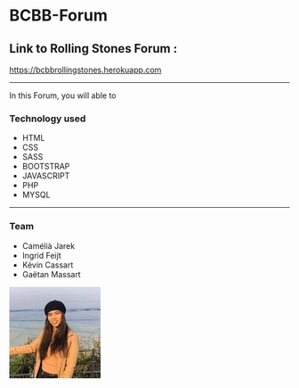 # BCBB-Forum

## Link to Rolling Stones Forum :

https://bcbbrollingstones.herokuapp.com

_____________________________________________________________________________

In this Forum, you will able to 




### Technology used

- HTML
- CSS
- SASS
- BOOTSTRAP
- JAVASCRIPT
- PHP
- MYSQL

_____________________________________________________________________________

### Team

- Camélià Jarek
- Ingrid Feijt
- Kévin Cassart
- Gaëtan Massart

![Camélia Jarek](team_pictures/Camelia.jpeg "Camélia Jarek")
